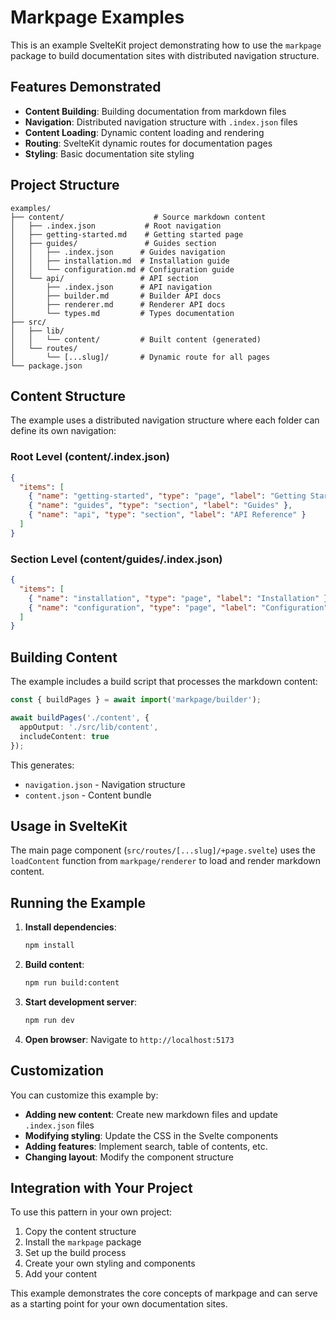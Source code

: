 # Markpage Examples

This is an example SvelteKit project demonstrating how to use the `markpage` package to build documentation sites with distributed navigation structure.

## Features Demonstrated

- **Content Building**: Building documentation from markdown files
- **Navigation**: Distributed navigation structure with `.index.json` files
- **Content Loading**: Dynamic content loading and rendering
- **Routing**: SvelteKit dynamic routes for documentation pages
- **Styling**: Basic documentation site styling

## Project Structure

```
examples/
├── content/                    # Source markdown content
│   ├── .index.json           # Root navigation
│   ├── getting-started.md    # Getting started page
│   ├── guides/               # Guides section
│   │   ├── .index.json      # Guides navigation
│   │   ├── installation.md  # Installation guide
│   │   └── configuration.md # Configuration guide
│   └── api/                 # API section
│       ├── .index.json      # API navigation
│       ├── builder.md       # Builder API docs
│       ├── renderer.md      # Renderer API docs
│       └── types.md         # Types documentation
├── src/
│   ├── lib/
│   │   └── content/         # Built content (generated)
│   └── routes/
│       └── [...slug]/       # Dynamic route for all pages
└── package.json
```

## Content Structure

The example uses a distributed navigation structure where each folder can define its own navigation:

### Root Level (content/.index.json)
```json
{
  "items": [
    { "name": "getting-started", "type": "page", "label": "Getting Started" },
    { "name": "guides", "type": "section", "label": "Guides" },
    { "name": "api", "type": "section", "label": "API Reference" }
  ]
}
```

### Section Level (content/guides/.index.json)
```json
{
  "items": [
    { "name": "installation", "type": "page", "label": "Installation" },
    { "name": "configuration", "type": "page", "label": "Configuration" }
  ]
}
```

## Building Content

The example includes a build script that processes the markdown content:

```typescript
const { buildPages } = await import('markpage/builder');

await buildPages('./content', {
  appOutput: './src/lib/content',
  includeContent: true
});
```

This generates:
- `navigation.json` - Navigation structure
- `content.json` - Content bundle

## Usage in SvelteKit

The main page component (`src/routes/[...slug]/+page.svelte`) uses the `loadContent` function from `markpage/renderer` to load and render markdown content.

## Running the Example

1. **Install dependencies**:
   ```bash
   npm install
   ```

2. **Build content**:
   ```bash
   npm run build:content
   ```

3. **Start development server**:
   ```bash
   npm run dev
   ```

4. **Open browser**:
   Navigate to `http://localhost:5173`

## Customization

You can customize this example by:

- **Adding new content**: Create new markdown files and update `.index.json` files
- **Modifying styling**: Update the CSS in the Svelte components
- **Adding features**: Implement search, table of contents, etc.
- **Changing layout**: Modify the component structure

## Integration with Your Project

To use this pattern in your own project:

1. Copy the content structure
2. Install the `markpage` package
3. Set up the build process
4. Create your own styling and components
5. Add your content

This example demonstrates the core concepts of markpage and can serve as a starting point for your own documentation sites.
